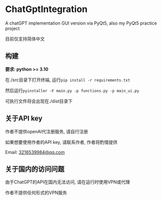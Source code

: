 # ChatGptIntegration

A chatGPT implementation GUI version via PyQt5, also my PyQt5 practice project

目前仅支持简体中文



## 构建

**要求: python >= 3.10**

在./src目录下打开终端, 运行`pip install -r requirements.txt`

然后运行`pyinstaller -F main.py -p functions.py -p main_ui.py`

可执行文件将会出现在./dist目录下

## 关于API key

作者不提供openAI代注册服务, 请自行注册

如果想要使用作者的API key, 请联系作者, 作者将酌情提供

Email: 3216539984@qq.com

## 关于国内的访问问题

由于ChatGPT的API在国内无法访问, 请在运行时使用VPN或代理

作者不提供任何形式的VPN服务
